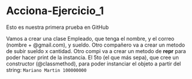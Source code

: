 # Acciona-Ejercicio_1
Esto es nuestra primera prueba en GitHub

Vamos a crear una clase Empleado, que tenga el nombre, y el correo (nombre + @gmail.com), y sueldo. Otro compañero va a crear un metodo de subir sueldo x cantidad. Otro compi va a crear un metodo de __repr__ para poder hacer print de la instancia.
El 5to (el que más sepa), que cree un constructor (@classmethod), para poder instanciar el objeto a partir del string: `Mariano Martin 100000000`
